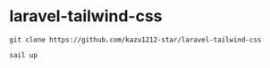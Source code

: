 # laravel-tailwind-css

`git clone https://github.com/kazu1212-star/laravel-tailwind-css`

`sail up`
